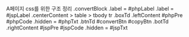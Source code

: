 A페이지 css를 위한 구조 정리
.convertBlock
    .label = #phpLabel
    .label = #jspLabel
    .centerContent > table > tbody
        tr
        .boxTd
            .leftContent
                #phpPre
                    #phpCode
                .hidden = #phpTxt
        .btnTd
            #convertBtn
            #copyBtn
        .botTd
            .rightContent
                #jspPre
                    #jspCode
                .hidden = #jspTxt
